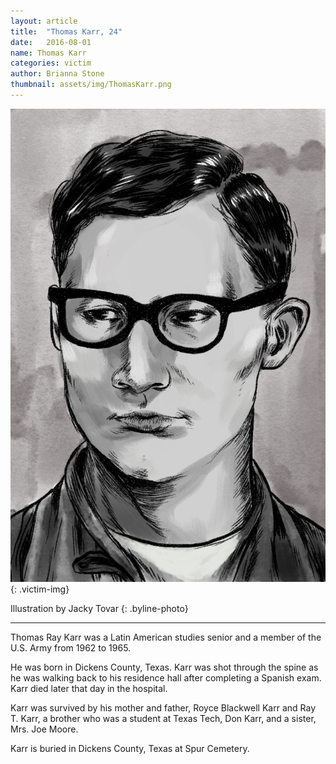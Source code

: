 ```yaml
---
layout: article
title:  "Thomas Karr, 24"
date:   2016-08-01
name: Thomas Karr
categories: victim
author: Brianna Stone
thumbnail: assets/img/ThomasKarr.png
---
```

![Thomas Karr](assets/img/ThomasKarr.png)
{: .victim-img}

Illustration by Jacky Tovar
{: .byline-photo}

<hr>

Thomas Ray Karr was a Latin American studies senior and a member of the U.S. Army from 1962 to 1965.  

He was born in Dickens County, Texas. Karr was shot through the spine as he was walking back to his residence hall after completing a Spanish exam. Karr died later that day in the hospital.

Karr was survived by his mother and father, Royce Blackwell Karr and Ray T. Karr, a brother who was a student at Texas Tech, Don Karr, and a sister, Mrs. Joe Moore. 

Karr is buried in Dickens County, Texas at Spur Cemetery.